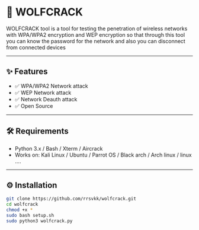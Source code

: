# 🔧 WOLFCRACK

WOLFCRACK tool is a tool for testing the penetration of wireless networks with WPA/WPA2 encryption and WEP encryption so that through this tool you can know the password for the network and also you can disconnect from connected devices

---

## ✨ Features

- ✅ WPA/WPA2 Network attack
- ✅ WEP Network attack
- ✅ Network Deauth attack
- ✅ Open Source

---

## 🛠 Requirements

- Python 3.x / Bash / Xterm / Aircrack
- Works on: Kali Linux / Ubuntu / Parrot OS / Black arch / Arch linux / linux ....

---

## ⚙️ Installation

```bash
git clone https://github.com/rrsvkk/wolfcrack.git
cd wolfcrack
chmod +x *
sudo bash setup.sh
sudo python3 wolfcrack.py
